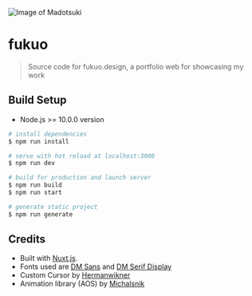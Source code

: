 ![Image of Madotsuki](https://static.tumblr.com/5ojoydj/70eqs8a2c/ezgif.com-gif-maker__1_.gif)

# fukuo

> Source code for fukuo.design, a portfolio web for showcasing my work

## Build Setup
- Node.js >= 10.0.0 version

``` bash
# install dependencies
$ npm run install

# serve with hot reload at localhost:3000
$ npm run dev

# build for production and launch server
$ npm run build
$ npm run start

# generate static project
$ npm run generate
```

## Credits
- Built with [Nuxt.js](https://nuxtjs.org). 
- Fonts used are [DM Sans](https://fonts.google.com/specimen/DM+Sans?query=DM) and [DM Serif Display](https://fonts.google.com/specimen/DM+Serif+Display?query=DM)
- Custom Cursor by [Hermanwikner](https://github.com/hermanwikner/vue-custom-cursor)
- Animation library (AOS) by [Michalsnik](https://github.com/michalsnik/aos)
